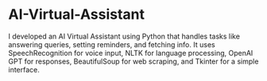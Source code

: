 # AI-Virtual-Assistant
I developed an AI Virtual Assistant using Python that handles tasks like answering queries, setting reminders, and fetching info. It uses SpeechRecognition for voice input, NLTK for language processing, OpenAI GPT for responses, BeautifulSoup for web scraping, and Tkinter for a simple interface.
